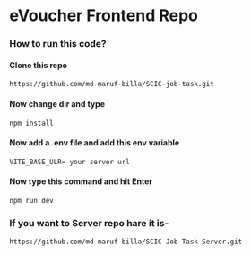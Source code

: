 # eVoucher Frontend Repo

### How to run this code?

#### Clone this repo
```
https://github.com/md-maruf-billa/SCIC-job-task.git
```
#### Now change dir and type
```
npm install
```

#### Now add a .env file and add this env variable
```
VITE_BASE_ULR= your server url

```
#### Now type this command and hit Enter
```
npm run dev
```


### If you want to Server repo hare it is-
```
https://github.com/md-maruf-billa/SCIC-Job-Task-Server.git
```